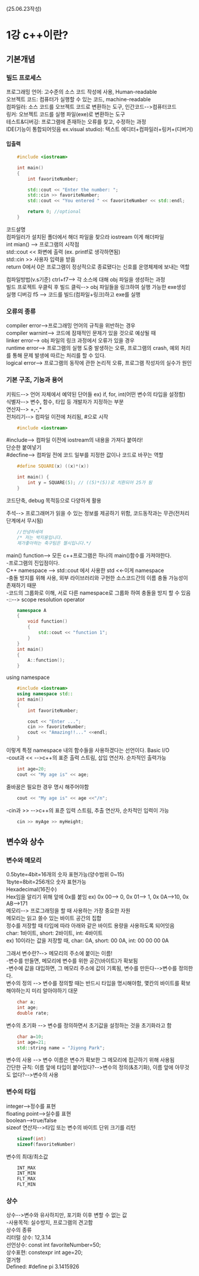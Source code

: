 (25.06.23작성)
# 1강 c++이란?
## 기본개념
### 빌드 프로세스
프로그래밍 언어: 고수준의 소스 코드 작성에 사용, Human-readable   
오브젝트 코드: 컴퓨터가 실행할 수 있는 코드, machine-readable   
컴파일러: 소스 코드를 오브젝트 코드로 변환하는 도구, 인간코드-->컴퓨터코드   
링커: 오브젝트 코드를 실행 파일(exe)로 변환하는 도구   
테스트&디버깅: 프로그램에 존재하는 오류를 찾고, 수정하는 과정   
IDE(기능이 통합되어잇음 ex.visual studio): 텍스트 에디터+컴파일러+링커+(디버거)   
#### 입출력
```cpp
    #include <iostream>

    int main()
    {
        int favoriteNumber;

        std::cout << "Enter the number: ";
        std::cin >> favoriteNumber;
        std::cout << "You entered " << favoriteNumber << std::endl;

        return 0; //optional
    }
```
코드설명   
컴파일러가 설치된 폴더에서 해더 파일을 찾으라  iostream 이게 해더파일   
int mian() --> 프로그램의 시작점   
std::cout <<  화변에 출력 (ex. printf로 생각하면됨)   
std::cin >>  사용자 입력을 받음   
return 0에서 0은 프로그램이 정상적으로 종료됐다는 신호를 운영체제에 보내는 역할   

컴파일방법(v.s기준) ctrl+f7--> 각 소스에 대해 obj 파일을 생성하는 과정   
빌드 프로젝트 우클릭 후 빌드 클릭--> obj 파일들을 링크하여 실행 가능한 exe생성   
실행 디버깅 f5 --> 코드를 빌드(컴파일+링크)하고 exe를 실행   
### 오류의 종류
compiler error-->프로그래밍 언어의 규칙을 위반하는 경우   
compiler warnint--> 코드에 잠재적인 문제가 있을 것으로 예상될 때   
linker error--> obj 파일의 링크 과정에서 오류가 있을 경우   
runtime error--> 프로그램의 실행 도중 발생하는 오류, 프로그램의 crash, 예외 처리를 통해 문제 발생에 따르는 처리를 할 수 있다.   
logical error--> 프로그램의 동작에 관한 논리적 오류, 프로그램 작성자의 실수가 원인   
### 기본 구조, 기능과 용어
키워드--> 언어 자체에서 예약된 단어들 ex) if, for, int(어떤 변수의 타입을 설정함)   
식별자--> 변수, 함수, 타입 등 개발자가 지정하는 부분   
연산자--> +,-,*    
전처리기--> 컴파일 이전에 처리됨, #으로 시작   
```cpp
    #include <iostream>
```    
#include--> 컴파일 이전에 iostream의 내용을 가져다 붙여라!   
단순한 붙여넣기    
#decfine--> 컴파일 전에 코드 일부를 지정한 값이나 코드로 바꾸는 역할   
```cpp
    #define SQUARE(x) ((x)*(x))

    int main() {
        int y = SQUARE(5); // ((5)*(5))로 치환되어 25가 됨
    }
```
코드단축, debug 목적등으로 다양하게 활용    

주석--> 프로그래머가 읽을 수 있는 정보를 제공하기 위함, 코드동작과는 무관(전처리단계에서 무시됨)    
```cpp
    //안녕하세여
    /* 저는 박지용입니다.
    제가좋아하는 축구팀은 첼시입니다.*/
```
main() function--> 모든 c++프로그램은 하나의 main()함수를 가져야한다.     
-프로그램의 진입점이다.    
C++ namespace --> std::cout 에서 사용한 std <<-이게 namespace    
-충돌 방지를 위해 사용, 외부 라이브러리와 구현한 소스코드간의 이름 충돌 가능성이 존재하기 때문    
-코드의 그룹화로 이해, 서로 다른 namespace로 그룹화 하여 충돌을 방지 할 수 있음
-::--> scope resolution operator
```cpp
    namespace A
    {
        void function()
        {
            std::cout << "function 1";
        }
    }
    int main()
    {
        A::function();
    }
```
using namespace
```cpp
    #include <iostream>
    using namespace std::
    int main()
    {
        int favoriteNumber;

        cout << "Enter ...";
        cin >> favoriteNumber;
        cout << "Amazing!!..." <<endl;
    }
```
이렇게 특정 namespace 내의 함수들을 사용하겠다는 선언이다.
Basic I/O    
-cout과 <<  -->c++의 표준 출력 스트림, 삽입 연산자. 순차적인 출력가능
```cpp
    int age=20;
    cout << "My age is" << age;
```
줄바꿈은 필요한 경우 명시 해주어야함
```cpp
    cout << "My age is" << age <<"/n";
```
-cin과 >>  -->c++의 표준 입력 스트림, 추출 연산자, 순차적인 입력이 가능
```cpp
    cin >> myAge >> myHeight;
```
## 변수와 상수
### 변수와 메모리
0.5byte=4bit=16개의 숫자 표현가능(양수범위 0~15)    
1byte=8bit=256개으 숫자 표현가능   
Hexadecimal(16진수)   
Hex임을 알리기 위해 앞에 0x를 붙임
ex) 0x 00--> 0, 0x 01--> 1, 0x 0A-->10, 0x AB-->171   
메모리--> 프로그래밍을 할 때 사용하는 가장 중요한 자원    
메모리는 읽고 쓸수 있는 바이트 공간의 집합   
정수를 저장할 때 타입에 따라 아래와 같은 바이트 용량을 사용하도록 되어잇음   
char: 1바이트,  short: 2바이트,  int: 4바이트    
ex) 10이라는 값을 저장할 때, char: 0A, short: 00 0A, int: 00 00 00 0A

그래서 변수란?--> 메모리의 주소에 붙이는 이름!   
-변수를 만들면, 메모리에 변수를 위한 공간(바이트)가 확보됨   
-변수에 값을 대입하면, 그 메모리 주소에 값이 기록됨, 변수를 만든다-->변수를 정의한다.   
변수의 정의 --> 변수를 정의할 때는 반드시 타입을 명시해야함, 몇칸의 바이트를 확보해야하는지 미리 알아야하기 대문
```cpp
    char a;
    int age;
    double rate;
```
변수의 초기화 --> 변수를 정의하면서 초기값을 설정하는 것을 초기화라고 함
```cpp
    char a=10;
    int age=21;
    std::string name = "Jiyong Park";
```
변수의 사용 --> 변수 이름은 변수가 확보한 그 메모리에 접근하기 위해 사용됨   
간단한 규칙: 이름 앞에 타입이 붙어있다?-->변수의 정의(&초기화), 이름 앞에 아무것도 없다?-->변수의 사용   
### 변수의 타입
integer-->정수를 표현   
floating point-->실수를 표현   
boolean-->true/false   
sizeof 연산자-->타입 또는 변수의 바이트 단위 크기를 리턴
```cpp
    sizeof(int)
    sizeof(favoriteNumber)
```
변수의 최대/최소값
```cpp
    INT_MAX
    INT_MIN
    FLT_MAX
    FLT_MIN
```
### 상수
상수-->변수와 유사하지만, 포기화 이후 변할 수 없는 값   
-사용목적: 실수방지, 프로그램의 견고함   
상수의 종류   
리터럴 상수: 12,3.14   
선언상수: const int favoriteNumber=50;   
상수표현: constexpr int age=20;   
열거형   
Defined: #define pi 3.1415926   
